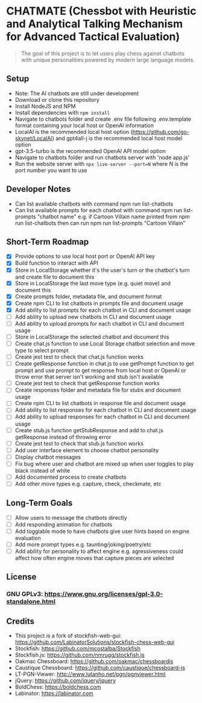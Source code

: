 # CHATMATE (Chessbot with Heuristic and Analytical Talking Mechanism for Advanced Tactical Evaluation)

> The goal of this project is to let users play chess against chatbots with unique personalities powered by modern large language models.

## Setup
- Note: The AI chatbots are still under development
- Download or clone this repository
- Install NodeJS and NPM
- Install dependencies with `npm install`
- Navigate to chatbots folder and create .env file following .env.template format containing your local host or OpenAI information
- LocalAI is the recommended local host option (https://github.com/go-skynet/LocalAI) and gpt4all-j is the recommended local host model option
- gpt-3.5-turbo is the recommended OpenAI API model option
- Navigate to chatbots folder and run chatbots server with 'node app.js'
- Run the website server with `npx live-server --port=N` where N is the port number you want to use

## Developer Notes
- Can list available chatbots with command npm run list-chatbots
- Can list available prompts for each chatbot with command npm run list-prompts "chatbot name"
e.g. if Cartoon Villain name printed from npm run list-chatbots then can run npm run list-prompts "Cartoon Villain"

## Short-Term Roadmap
- [x] Provide options to use local host port or OpenAI API key
- [x] Build function to interact with API
- [x] Store in LocalStorage whether it's the user's turn or the chatbot's turn and create file to document this
- [x] Store in LocalStorage the last move type (e.g. quiet move) and document this
- [x] Create prompts folder, metadata file, and document format
- [x] Create npm CLI to list chatbots in prompts file and document usage
- [x] Add ability to list prompts for each chatbot in CLI and document usage
- [ ] Add ability to upload new chatbots in CLI and document usage
- [ ] Add ability to upload prompts for each chatbot in CLI and document usage
- [ ] Store in LocalStorage the selected chatbot and document this
- [ ] Create chat.js function to use Local Storage chatbot selection and move type to select prompt
- [ ] Create jest test to check that chat.js function works
- [ ] Create getResponse function in chat.js to use getPrompt function to get prompt and use prompt to get response from local host or OpenAI or throw error that server isn't working and stub isn't available
- [ ] Create jest test to check that getResponse function works
- [ ] Create responses folder and metadata file for stubs and document usage
- [ ] Create npm CLI to list chatbots in response file and document usage
- [ ] Add ability to list responses for each chatbot in CLI and document usage
- [ ] Add ability to upload responses for each chatbot in CLI and document usage
- [ ] Create stub.js function getStubResponse and add to chat.js getResponse instead of throwing error
- [ ] Create jest test to check that stub.js function works
- [ ] Add user interface element to choose chatbot personality
- [ ] Display chatbot messages
- [ ] Fix bug where user and chatbot are mixed up when user toggles to play black instead of white
- [ ] Add documented process to create chatbots
- [ ] Add other move types e.g. capture, check, checkmate, etc

## Long-Term Goals
- [ ] Allow users to message the chatbots directly
- [ ] Add responding animation for chatbots
- [ ] Add togglable mode to have chatbots give user hints based on engine evaluation
- [ ] Add more prompt types e.g. taunting/joking/poetry/etc
- [ ] Add ability for personality to affect engine e.g. agressiveness could affect how often engine moves that capture pieces are selected

## License
### GNU GPLv3: https://www.gnu.org/licenses/gpl-3.0-standalone.html

## Credits
- This project is a fork of stockfish-web-gui: https://github.com/LabinatorSolutions/stockfish-chess-web-gui
- Stockfish: https://github.com/mcostalba/Stockfish
- Stockfish.js: https://github.com/nmrugg/stockfish.js
- Oakmac Chessboard: https://github.com/oakmac/chessboardjs
- Caustique Chessboard: https://github.com/caustique/chessboard-js
- LT-PGN-Viewer: http://www.lutanho.net/pgn/pgnviewer.html
- jQuery: https://github.com/jquery/jquery
- BoldChess: https://boldchess.com
- Labinator: https://labinator.com